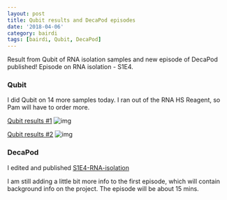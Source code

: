 ```yaml
---
layout: post
title: Qubit results and DecaPod episodes
date: '2018-04-06'
category: bairdi
tags: [bairdi, Qubit, DecaPod]
---
```

Result from Qubit of RNA isolation samples and new episode of DecaPod published! Episode on RNA isolation - S1E4.

### Qubit
I did Qubit on 14 more samples today. I ran out of the RNA HS Reagent, so Pam will have to order more.

[Qubit results #1](http://owl.fish.washington.edu/scaphapoda/grace/Crab-project/Qubit/QubitData_2018-04-06_13-39-48.csv)
![img](http://owl.fish.washington.edu/scaphapoda/grace/Crab-project/Qubit/Qubit-results-batch.png)


[Qubit results #2](http://owl.fish.washington.edu/scaphapoda/grace/Crab-project/Qubit/QubitData_2018-04-06_14-04-17.csv)
![img](http://owl.fish.washington.edu/scaphapoda/grace/Crab-project/Qubit/Qubit-results-batch-2.png)


### DecaPod

I edited and published [S1E4-RNA-isolation](https://bittercrab.wordpress.com/2018/04/06/decapod-s1e4-rna-isolation/) 

I am still adding a little bit more info to the first episode, which will contain background info on the project. The episode will be about 15 mins. 
